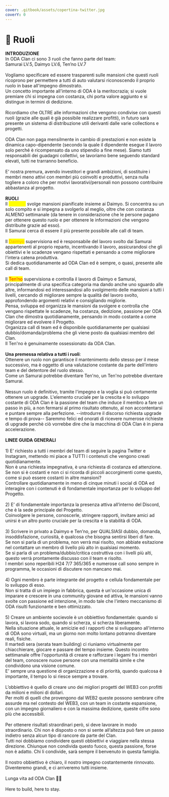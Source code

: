 ```yaml
---
cover: .gitbook/assets/copertina-twitter.jpg
coverY: 0
---
```


# 🥋 Ruoli

**INTRODUZIONE**\
In ODA Clan ci sono 3 ruoli che fanno parte del team:\
Samurai LV.5, Daimyo LV.6, Ten’no LV.7\
\
Vogliamo specificare ed essere trasparenti sulle mansioni che questi ruoli ricoprono per permettere a tutti di auto valutarsi riconoscendo il proprio ruolo in base all'impegno dimostrato.\
Un concetto importante all'interno di ODA è la meritocrazia; si vuole premiare chi si impegna con costanza, chi porta valore aggiunto e si distingue in termini di dedizione.\
\
Ricordiamo che OLTRE alle informazioni che vengono condivise con questi ruoli (grazie alle quali è già possibile realizzare profitti), in futuro sarà presente un sistema di distribuzione utili derivanti dalle varie collections e progetti.\
\
ODA Clan non paga mensilmente in cambio di prestazioni e non esiste la dinamica capo-dipendente (secondo la quale il dipendente esegue il lavoro solo perché è ricompensato da uno stipendio a fine mese). Siamo tutti responsabili dei guadagni collettivi, se lavoriamo bene seguendo standard elevati, tutti ne trarranno beneficio.\
\
E’ nostra premura, avendo investitori e grandi ambizioni, di sostituire i membri meno attivi con membri più coinvolti e produttivi, senza nulla togliere a coloro che per motivi lavorativi/personali non possono contribuire abbastanza al progetto.\
\
**RUOLI**\
Il <mark style="color:yellow;">Samurai</mark> svolge mansioni pianificate insieme ai Daimyo. Si concentra su un solo compito e si impegna a svolgerlo al meglio, oltre che con costanza ALMENO settimanale (da tenere in considerazione che le persone pagano per ottenere questo ruolo e per ottenere le informazioni che vengono distribuite grazie ad esso).\
Il Samurai cerca di essere il più presente possibile alle call di team.\
\
Il <mark style="color:orange;">Daimyo</mark> supervisiona ed è responsabile del lavoro svolto dai Samurai appartenenti al proprio reparto, incentivando il lavoro, assicurandosi che gli obiettivi e le scadenze vengano rispettati e pensando a come migliorare l'intera catena produttiva.\
Si dedica quotidianamente ad ODA Clan ed è sempre, o quasi, presente alle call di team.\
\
Il <mark style="color:red;">Ten’no</mark> supervisiona e controlla il lavoro di Daimyo e Samurai, principalmente di una specifica categoria ma dando anche uno sguardo alle altre, informandosi ed interessandosi allo svolgimento delle mansioni a tutti i livelli, cercando di migliorare sempre la qualità del lavoro svolto, approfondendo argomenti relativi e consigliando migliorie.\
Pensa, sviluppa ed organizza le mansioni da svolgere e controlla che vengano rispettate le scadenze, ha costanza, dedizione, passione per ODA Clan che dimostra quotidianamente, pensando in modo costante a come migliorare ed evolvere il Progetto.\
Organizza call di team ed è disponibile quotidianamente per qualsiasi dubbio/domanda/problema che gli viene posto da qualsiasi membro del Clan.\
Il Ten'no è genuinamente ossessionato da ODA Clan.\
\
**Una premessa relativa a tutti i ruoli**:\
Ottenere un ruolo non garantisce il mantenimento dello stesso per il mese successivo, ma è oggetto di una valutazione costante da parte dell'intero team e del detentore del ruolo stesso.\
Come un Samurai potrebbe diventare Ten'no, un Ten'no potrebbe diventare Samurai.\
\
Nessun ruolo è definitivo, tramite l'impegno e la voglia si può certamente ottenere un upgrade. L'elemento cruciale per la crescita e lo sviluppo costante di ODA Clan è la passione del team che induce il membro a fare un passo in più, a non fermarsi al primo risultato ottenuto, al non accontentarsi e puntare sempre alla perfezione. --introdurre il discorso richiesta upgrade e tempo di prova-- Saremmo felici ed onorati di ricevere numerose richieste di upgrade perchè ciò vorrebbe dire che la macchina di ODA Clan è in piena accelerazione.\
\
**LINEE GUIDA GENERALI**\
\
1\) E’ richiesto a tutti i membri del team di seguire la pagina Twitter e Instagram, mettendo mi piace a TUTTI i contenuti che vengono creati quotidianamente.\
Non è una richiesta impegnativa, è una richiesta di costanza ed attenzione. Se non si è costanti e non ci si ricorda di piccoli accorgimenti come questo, come si può essere costanti in altre mansioni?\
Controllare quotidianamente in meno di cinque minuti i social di ODA ed interagire con i contenuti è di fondamentale importanza per lo sviluppo del Progetto.\
\
2\) E’ di fondamentale importanza la presenza attiva all’interno del Discord, che è la sede principale del Progetto.\
Coinvolgere le persone, conoscerle, stringere rapporti, invitare amici ad unirsi è un altro punto cruciale per la crescita e la stabilità di ODA.\
\
3\) Scrivere in privato a Daimyo e Ten’no, per QUALSIASI dubbio, domanda, insoddisfazione, curiosità, è qualcosa che bisogna sentirsi liberi di fare.\
Se non si parla di un problema, non verrà mai risolto, non abbiate esitazione nel contattare un membro di livello più alto in qualsiasi momento.\
Se si parla di un problema/dubbio/critica costruttiva con i livelli più alti, questo verrà prontamente discusso con il team e risolto.\
I membri sono reperibili H24 7/7 365/365 e numerose call sono sempre in programma, le occasioni di discutere non mancano mai.\
\
4\) Ogni membro è parte integrante del progetto e cellula fondamentale per lo sviluppo di esso.\
Non si tratta di un impiego in fabbrica, questa è un'occasione unica di imparare e crescere in una community giovane ed attiva, le mansioni vanno svolte con passione ed intenzione, in modo tale che l'intero meccanismo di ODA risulti funzionante e ben ottimizzato.\
\
5\) Creare un ambiente socievole è un obbiettivo fondamentale: quando si lavora, si lavora sodo, quando si scherza, si scherza liberamente.\
Nella situazione attuale, le amicizie ed i rapporti che si sviluppano all'interno di ODA sono virtuali, ma un giorno non molto lontano potranno diventare reali, fisiche.\
Il martedì sera (serata team building) ci riuniamo virtualmente per chiacchierare, giocare e passare del tempo insieme. Questo incontro settimanale offre l'opportunità di creare e rafforzare i legami fra i membri del team, conoscere nuove persone con una mentalità simile e che condividono una visione comune.\
E' sempre una questione di organizzazione e di priorità, quando qualcosa è importante, il tempo lo si riesce sempre a trovare.\
\
L’obbiettivo è quello di creare uno dei migliori progetti del WEB3 con profitti da milioni e milioni di dollari.\
Per molti di quelli che provengono dal WEB2 queste possono sembrare cifre assurde ma nel contesto del WEB3, con un team in costante espansione, con un impegno giornaliero e con la massima dedizione, queste cifre sono più che accessibili.\
\
Per ottenere risultati straordinari però, si deve lavorare in modo straordinario. Chi non è disposto o non si sente all’altezza può fare un passo indietro senza alcun tipo di rancore da parte del Clan.\
Tutti noi dobbiamo condividere questi obbiettivi e viaggiare nella stessa direzione. Chiunque non condivida questo fuoco, questa passione, forse non è adatto. Chi li condivide, sarà sempre il benvenuto in questa famiglia.\
\
Il nostro obbiettivo è chiaro, il nostro impegno costantemente rinnovato. Diventeremo grandi, e ci arriveremo tutti insieme. \
\
Lunga vita ad ODA Clan 🥋🖤\
\
Here to build, here to stay.
